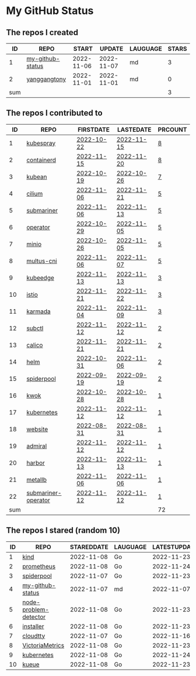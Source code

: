 # My GitHub Status

<!--START_SECTION:my_github-->
## The repos I created
| ID  |                                 REPO                                 |   START    |   UPDATE   | LAUGUAGE | STARS |
|-----|----------------------------------------------------------------------|------------|------------|----------|-------|
|   1 | [my-github-status](https://github.com/yanggangtony/my-github-status) | 2022-11-06 | 2022-11-07 | md       |     3 |
|   2 | [yanggangtony](https://github.com/yanggangtony/yanggangtony)         | 2022-11-01 | 2022-11-01 | md       |     0 |
| sum |                                                                      |            |            |          |     3 |

## The repos I contributed to
| ID  |                                    REPO                                     |                                  FIRSTDATE                                   |                                  LASTEDATE                                   |                                             PRCOUNT                                             |
|-----|-----------------------------------------------------------------------------|------------------------------------------------------------------------------|------------------------------------------------------------------------------|-------------------------------------------------------------------------------------------------|
|   1 | [kubespray](https://github.com/kubernetes-sigs/kubespray)                   | [2022-10-22](https://github.com/kubernetes-sigs/kubespray/pull/9421)         | [2022-11-15](https://github.com/kubernetes-sigs/kubespray/pull/9492)         | [8](https://github.com/kubernetes-sigs/kubespray/pulls?q=is%3Apr+author%3Ayanggangtony)         |
|   2 | [containerd](https://github.com/containerd/containerd)                      | [2022-11-15](https://github.com/containerd/containerd/pull/7670)             | [2022-11-20](https://github.com/containerd/containerd/pull/7703)             | [8](https://github.com/containerd/containerd/pulls?q=is%3Apr+author%3Ayanggangtony)             |
|   3 | [kubean](https://github.com/kubean-io/kubean)                               | [2022-10-19](https://github.com/kubean-io/kubean/pull/217)                   | [2022-10-26](https://github.com/kubean-io/kubean/pull/247)                   | [7](https://github.com/kubean-io/kubean/pulls?q=is%3Apr+author%3Ayanggangtony)                  |
|   4 | [cilium](https://github.com/cilium/cilium)                                  | [2022-11-06](https://github.com/cilium/cilium/pull/22016)                    | [2022-11-21](https://github.com/cilium/cilium/pull/22283)                    | [5](https://github.com/cilium/cilium/pulls?q=is%3Apr+author%3Ayanggangtony)                     |
|   5 | [submariner](https://github.com/submariner-io/submariner)                   | [2022-11-06](https://github.com/submariner-io/submariner/pull/2103)          | [2022-11-13](https://github.com/submariner-io/submariner/pull/2122)          | [5](https://github.com/submariner-io/submariner/pulls?q=is%3Apr+author%3Ayanggangtony)          |
|   6 | [operator](https://github.com/minio/operator)                               | [2022-10-29](https://github.com/minio/operator/pull/1329)                    | [2022-11-05](https://github.com/minio/operator/pull/1338)                    | [5](https://github.com/minio/operator/pulls?q=is%3Apr+author%3Ayanggangtony)                    |
|   7 | [minio](https://github.com/minio/minio)                                     | [2022-10-26](https://github.com/minio/minio/pull/15949)                      | [2022-11-05](https://github.com/minio/minio/pull/16011)                      | [5](https://github.com/minio/minio/pulls?q=is%3Apr+author%3Ayanggangtony)                       |
|   8 | [multus-cni](https://github.com/k8snetworkplumbingwg/multus-cni)            | [2022-11-06](https://github.com/k8snetworkplumbingwg/multus-cni/pull/952)    | [2022-11-07](https://github.com/k8snetworkplumbingwg/multus-cni/pull/955)    | [5](https://github.com/k8snetworkplumbingwg/multus-cni/pulls?q=is%3Apr+author%3Ayanggangtony)   |
|   9 | [kubeedge](https://github.com/kubeedge/kubeedge)                            | [2022-11-13](https://github.com/kubeedge/kubeedge/pull/4406)                 | [2022-11-13](https://github.com/kubeedge/kubeedge/pull/4406)                 | [3](https://github.com/kubeedge/kubeedge/pulls?q=is%3Apr+author%3Ayanggangtony)                 |
|  10 | [istio](https://github.com/istio/istio)                                     | [2022-11-21](https://github.com/istio/istio/pull/42084)                      | [2022-11-22](https://github.com/istio/istio/pull/42103)                      | [3](https://github.com/istio/istio/pulls?q=is%3Apr+author%3Ayanggangtony)                       |
|  11 | [karmada](https://github.com/karmada-io/karmada)                            | [2022-11-04](https://github.com/karmada-io/karmada/pull/2747)                | [2022-11-09](https://github.com/karmada-io/karmada/pull/2763)                | [3](https://github.com/karmada-io/karmada/pulls?q=is%3Apr+author%3Ayanggangtony)                |
|  12 | [subctl](https://github.com/submariner-io/subctl)                           | [2022-11-12](https://github.com/submariner-io/subctl/pull/376)               | [2022-11-12](https://github.com/submariner-io/subctl/pull/376)               | [2](https://github.com/submariner-io/subctl/pulls?q=is%3Apr+author%3Ayanggangtony)              |
|  13 | [calico](https://github.com/projectcalico/calico)                           | [2022-11-21](https://github.com/projectcalico/calico/pull/7014)              | [2022-11-21](https://github.com/projectcalico/calico/pull/7014)              | [2](https://github.com/projectcalico/calico/pulls?q=is%3Apr+author%3Ayanggangtony)              |
|  14 | [helm](https://github.com/helm/helm)                                        | [2022-10-31](https://github.com/helm/helm/pull/11489)                        | [2022-11-06](https://github.com/helm/helm/pull/11514)                        | [2](https://github.com/helm/helm/pulls?q=is%3Apr+author%3Ayanggangtony)                         |
|  15 | [spiderpool](https://github.com/spidernet-io/spiderpool)                    | [2022-09-19](https://github.com/spidernet-io/spiderpool/pull/735)            | [2022-09-19](https://github.com/spidernet-io/spiderpool/pull/735)            | [2](https://github.com/spidernet-io/spiderpool/pulls?q=is%3Apr+author%3Ayanggangtony)           |
|  16 | [kwok](https://github.com/kubernetes-sigs/kwok)                             | [2022-10-28](https://github.com/kubernetes-sigs/kwok/pull/53)                | [2022-10-28](https://github.com/kubernetes-sigs/kwok/pull/53)                | [1](https://github.com/kubernetes-sigs/kwok/pulls?q=is%3Apr+author%3Ayanggangtony)              |
|  17 | [kubernetes](https://github.com/kubernetes/kubernetes)                      | [2022-11-12](https://github.com/kubernetes/kubernetes/pull/113868)           | [2022-11-12](https://github.com/kubernetes/kubernetes/pull/113868)           | [1](https://github.com/kubernetes/kubernetes/pulls?q=is%3Apr+author%3Ayanggangtony)             |
|  18 | [website](https://github.com/clusterpedia-io/website)                       | [2022-08-31](https://github.com/clusterpedia-io/website/pull/60)             | [2022-08-31](https://github.com/clusterpedia-io/website/pull/60)             | [1](https://github.com/clusterpedia-io/website/pulls?q=is%3Apr+author%3Ayanggangtony)           |
|  19 | [admiral](https://github.com/submariner-io/admiral)                         | [2022-11-12](https://github.com/submariner-io/admiral/pull/457)              | [2022-11-12](https://github.com/submariner-io/admiral/pull/457)              | [1](https://github.com/submariner-io/admiral/pulls?q=is%3Apr+author%3Ayanggangtony)             |
|  20 | [harbor](https://github.com/goharbor/harbor)                                | [2022-11-13](https://github.com/goharbor/harbor/pull/17792)                  | [2022-11-13](https://github.com/goharbor/harbor/pull/17792)                  | [1](https://github.com/goharbor/harbor/pulls?q=is%3Apr+author%3Ayanggangtony)                   |
|  21 | [metallb](https://github.com/metallb/metallb)                               | [2022-11-06](https://github.com/metallb/metallb/pull/1686)                   | [2022-11-06](https://github.com/metallb/metallb/pull/1686)                   | [1](https://github.com/metallb/metallb/pulls?q=is%3Apr+author%3Ayanggangtony)                   |
|  22 | [submariner-operator](https://github.com/submariner-io/submariner-operator) | [2022-11-12](https://github.com/submariner-io/submariner-operator/pull/2340) | [2022-11-12](https://github.com/submariner-io/submariner-operator/pull/2340) | [1](https://github.com/submariner-io/submariner-operator/pulls?q=is%3Apr+author%3Ayanggangtony) |
| sum |                                                                             |                                                                              |                                                                              |                                                                                              72 |

## The repos I stared (random 10)
| ID |                                     REPO                                     | STAREDDATE | LAUGUAGE | LATESTUPDATE |
|----|------------------------------------------------------------------------------|------------|----------|--------------|
|  1 | [kind](https://github.com/kubernetes-sigs/kind)                              | 2022-11-08 | Go       | 2022-11-23   |
|  2 | [prometheus](https://github.com/prometheus/prometheus)                       | 2022-11-08 | Go       | 2022-11-24   |
|  3 | [spiderpool](https://github.com/spidernet-io/spiderpool)                     | 2022-11-07 | Go       | 2022-11-23   |
|  4 | [my-github-status](https://github.com/yanggangtony/my-github-status)         | 2022-11-07 | md       | 2022-11-07   |
|  5 | [node-problem-detector](https://github.com/kubernetes/node-problem-detector) | 2022-11-08 | Go       | 2022-11-23   |
|  6 | [installer](https://github.com/openshift/installer)                          | 2022-11-08 | Go       | 2022-11-23   |
|  7 | [cloudtty](https://github.com/cloudtty/cloudtty)                             | 2022-11-07 | Go       | 2022-11-16   |
|  8 | [VictoriaMetrics](https://github.com/VictoriaMetrics/VictoriaMetrics)        | 2022-11-08 | Go       | 2022-11-23   |
|  9 | [kubernetes](https://github.com/kubernetes/kubernetes)                       | 2022-11-08 | Go       | 2022-11-24   |
| 10 | [kueue](https://github.com/kubernetes-sigs/kueue)                            | 2022-11-08 | Go       | 2022-11-23   |

<!--END_SECTION:my_github-->
